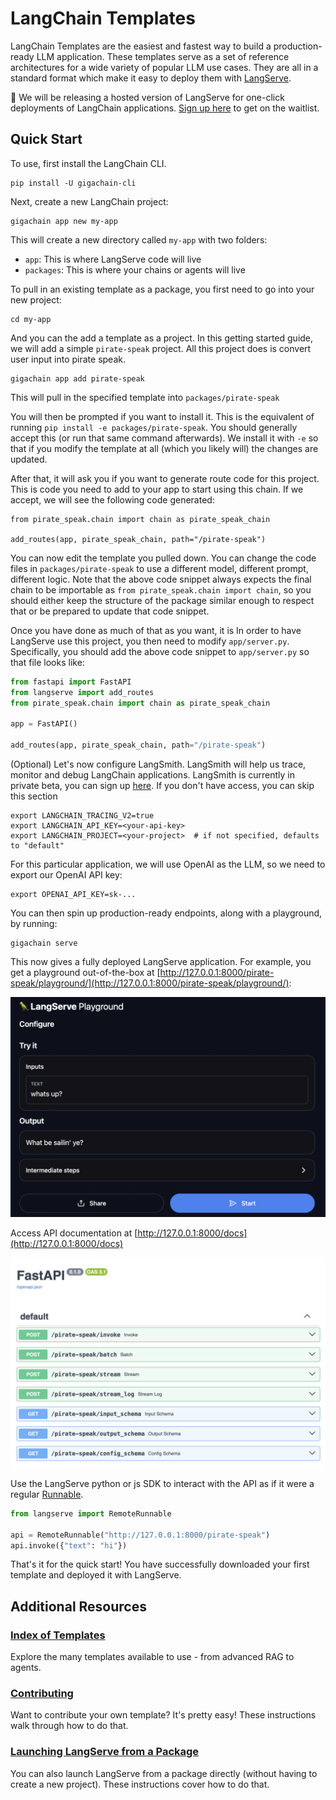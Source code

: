 # LangChain Templates

LangChain Templates are the easiest and fastest way to build a production-ready LLM application.
These templates serve as a set of reference architectures for a wide variety of popular LLM use cases.
They are all in a standard format which make it easy to deploy them with [LangServe](https://github.com/langchain-ai/langserve).

🚩 We will be releasing a hosted version of LangServe for one-click deployments of LangChain applications. [Sign up here](https://airtable.com/app0hN6sd93QcKubv/shrAjst60xXa6quV2) to get on the waitlist.

## Quick Start

To use, first install the LangChain CLI.

```shell
pip install -U gigachain-cli
```

Next, create a new LangChain project:

```shell
gigachain app new my-app
```

This will create a new directory called `my-app` with two folders:

- `app`: This is where LangServe code will live
- `packages`: This is where your chains or agents will live

To pull in an existing template as a package, you first need to go into your new project:

```shell
cd my-app
```

And you can the add a template as a project.
In this getting started guide, we will add a simple `pirate-speak` project.
All this project does is convert user input into pirate speak.

```shell
gigachain app add pirate-speak
```

This will pull in the specified template into `packages/pirate-speak`

You will then be prompted if you want to install it. 
This is the equivalent of running `pip install -e packages/pirate-speak`.
You should generally accept this (or run that same command afterwards).
We install it with `-e` so that if you modify the template at all (which you likely will) the changes are updated.

After that, it will ask you if you want to generate route code for this project.
This is code you need to add to your app to start using this chain.
If we accept, we will see the following code generated:

```shell
from pirate_speak.chain import chain as pirate_speak_chain

add_routes(app, pirate_speak_chain, path="/pirate-speak")
```

You can now edit the template you pulled down.
You can change the code files in `packages/pirate-speak` to use a different model, different prompt, different logic.
Note that the above code snippet always expects the final chain to be importable as `from pirate_speak.chain import chain`,
so you should either keep the structure of the package similar enough to respect that or be prepared to update that code snippet.

Once you have done as much of that as you want, it is 
In order to have LangServe use this project, you then need to modify `app/server.py`.
Specifically, you should add the above code snippet to `app/server.py` so that file looks like:

```python
from fastapi import FastAPI
from langserve import add_routes
from pirate_speak.chain import chain as pirate_speak_chain

app = FastAPI()

add_routes(app, pirate_speak_chain, path="/pirate-speak")
```

(Optional) Let's now configure LangSmith. 
LangSmith will help us trace, monitor and debug LangChain applications. 
LangSmith is currently in private beta, you can sign up [here](https://smith.langchain.com/). 
If you don't have access, you can skip this section


```shell
export LANGCHAIN_TRACING_V2=true
export LANGCHAIN_API_KEY=<your-api-key>
export LANGCHAIN_PROJECT=<your-project>  # if not specified, defaults to "default"
```

For this particular application, we will use OpenAI as the LLM, so we need to export our OpenAI API key:

```shell
export OPENAI_API_KEY=sk-...
```

You can then spin up production-ready endpoints, along with a playground, by running:

```shell
gigachain serve
```

This now gives a fully deployed LangServe application.
For example, you get a playground out-of-the-box at [http://127.0.0.1:8000/pirate-speak/playground/](http://127.0.0.1:8000/pirate-speak/playground/):

![playground.png](docs/playground.png)

Access API documentation at [http://127.0.0.1:8000/docs](http://127.0.0.1:8000/docs)

![docs.png](docs/docs.png)

Use the LangServe python or js SDK to interact with the API as if it were a regular [Runnable](https://python.langchain.com/docs/expression_language/).

```python
from langserve import RemoteRunnable

api = RemoteRunnable("http://127.0.0.1:8000/pirate-speak")
api.invoke({"text": "hi"})
```

That's it for the quick start!
You have successfully downloaded your first template and deployed it with LangServe.


## Additional Resources

### [Index of Templates](docs/INDEX.md)

Explore the many templates available to use - from advanced RAG to agents.

### [Contributing](docs/CONTRIBUTING.md)

Want to contribute your own template? It's pretty easy! These instructions walk through how to do that.

### [Launching LangServe from a Package](docs/LAUNCHING_PACKAGE.md)

You can also launch LangServe from a package directly (without having to create a new project).
These instructions cover how to do that.
